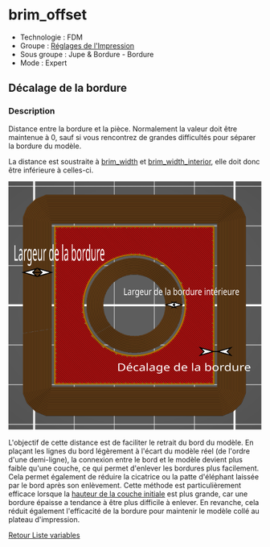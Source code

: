 # brim_offset

* Technologie : FDM
* Groupe : [Réglages de l'Impression](../print_settings/print_settings.md)
* Sous groupe : Jupe & Bordure - Bordure
* Mode : Expert

## Décalage de la bordure

### Description

Distance entre la bordure et la pièce. Normalement la valeur doit être maintenue à 0, sauf si vous rencontrez de grandes difficultés pour séparer la bordure du modèle. 

La distance est soustraite à [brim_width](brim_width.md) et [brim_width_interior](brim_width_interior.md), elle doit donc être inférieure à celles-ci.

![brim_offset](./images/brim_offset/001.svg)

L'objectif de cette distance est de faciliter le retrait du bord du modèle. En plaçant les lignes du bord légèrement à l'écart du modèle réel (de l'ordre d'une demi-ligne), la connexion entre le bord et le modèle devient plus faible qu'une couche, ce qui permet d'enlever les bordures plus facilement. Cela permet également de réduire la cicatrice ou la patte d'éléphant laissée par le bord après son enlèvement. Cette méthode est particulièrement efficace lorsque la [hauteur de la couche initiale](initial_layer_height.md) est plus grande, car une bordure épaisse a tendance à être plus difficile à enlever. En revanche, cela réduit également l'efficacité de la bordure pour maintenir le modèle collé au plateau d'impression. 

[Retour Liste variables](variable_list.md)